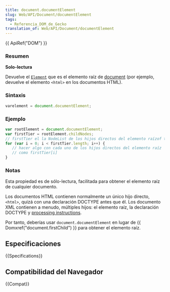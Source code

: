 ```yaml
---
title: document.documentElement
slug: Web/API/Document/documentElement
tags:
  - Referencia_DOM_de_Gecko
translation_of: Web/API/Document/documentElement
---
```

{{ ApiRef("DOM") }}

### Resumen

**Solo-lectura**

Devuelve el [`Element`](es/DOM/element) que es el elemento raíz de [document](es/DOM/document) (por ejemplo, devuelve el elemento `<html>` en los documentos HTML).

### Sintaxis

```js
varelement = document.documentElement;
```

### Ejemplo

```js
var rootElement = document.documentElement;
var firstTier = rootElement.childNodes;
// firstTier el la NodeList de los hijos directos del elemento raízof the direct children of the root element
for (var i = 0; i < firstTier.length; i++) {
   // hacer algo con cada uno de los hijos directos del elemento raíz
   // como firstTier[i]
}
```

### Notas

Esta propiedad es de sólo-lectura, facilitada para obtener el elemento raíz de cualquier documento.

Los documentos HTML contienen normalmente un único hijo directo, `<html>`, quizá con una declaración DOCTYPE antes que él. Los documento XML contienen a menudo, múltiples hijos: el elemento raíz, la declaración DOCTYPE y [processing instructions](es/DOM/ProcessingInstruction).

Por tanto, deberías usar `document.documentElement` en lugar de {{ Domxref("document.firstChild") }} para obtener el elemento raíz.

## Especificaciones

{{Specifications}}

## Compatibilidad del Navegador

{{Compat}}
